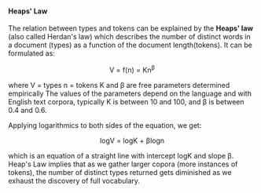 #### Heaps' Law

The relation between types and tokens can be explained by the **Heaps' law** (also called Herdan's law) which describes the number of distinct words in a document (types) as a function of the document length(tokens). It can be formulated as:

<p align="center">V = f(n) = Kn<sup>&#946;</sup></p>

where V = types
          n = tokens
          K and &#946; are free parameters determined empirically
          The values of the parameters depend on the language and with English text corpora, typically K is between 10 and 100, and  &#946; is between 0.4 and 0.6.

Applying logarithmics to both sides of the equation, we get:

<p align="center">logV = logK + &#946;logn</p>

which is an equation of a straight line with intercept logK and slope  &#946;. Heap's Law implies that as we gather larger copora (more instances of tokens), the number of distinct types returned gets diminished as we exhaust the discovery of full vocabulary.

